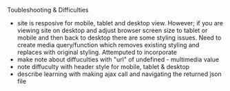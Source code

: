 Toubleshooting & Difficulties
- site is resposive for mobile, tablet and desktop view. However; if you are viewing site on desktop and adjust browser screen size to tablet or mobile and then back to desktop there are some styling issues. Need to create media query/function which removes existing styling and replaces with original styling. Attemputed to incorporate
- make note about diffuculties with "url" of undefined - multimedia value
- note diffuculty with header style for mobile, tablet & desktop
- describe learning with making ajax call and navigating the returned json file